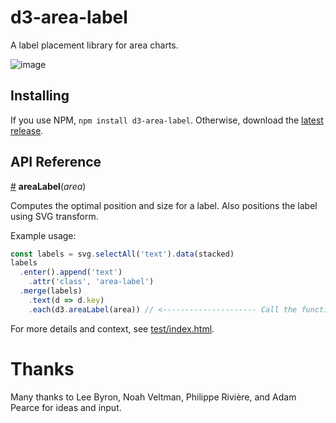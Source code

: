 # d3-area-label

A label placement library for area charts.

![image](https://user-images.githubusercontent.com/68416/28669943-0e11fa72-72f4-11e7-9aef-0c575cb20825.png)

## Installing

If you use NPM, `npm install d3-area-label`. Otherwise, download the [latest release](https://github.com/curran/d3-area-label/releases/latest).

## API Reference

<a href="#area-label" name="area-label">#</a> <b>areaLabel</b>(<i>area</i>)

Computes the optimal position and size for a label. Also positions the label using SVG transform.

Example usage:

```js
const labels = svg.selectAll('text').data(stacked)
labels
  .enter().append('text')
    .attr('class', 'area-label')
  .merge(labels)
    .text(d => d.key)
    .each(d3.areaLabel(area)) // <--------------------- Call the function like this.
```

For more details and context, see [test/index.html](test/index.html).

# Thanks

Many thanks to Lee Byron, Noah Veltman, Philippe Rivière, and Adam Pearce for ideas and input.
